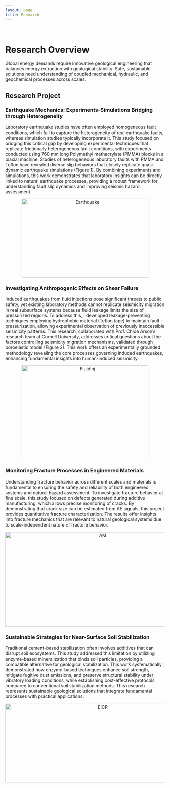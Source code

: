 ```yaml
---
layout: page
title: Research 
---
```


<br/>


# Research Overview

Global energy demands require innovative geological engineering that balances energy extraction with geological stability. Safe, sustainable solutions need understanding of coupled mechanical, hydraulic, and geochemical processes across scales.


## Research Project

### Earthquake Mechanics: Experiments-Simulations Bridging through Heterogeneity
Laboratory earthquake studies have often employed homogeneous fault conditions, which fail to capture the heterogeneity of real earthquake faults, whereas simulation studies typically incorporate it. This study focused on bridging this critical gap by developing experimental techniques that replicate frictionally heterogeneous fault conditions, with experiments conducted using 760 mm long Polymethyl methacrylate (PMMA) blocks in a biaxial machine. Studies of heterogeneous laboratory faults with PMMA and Teflon have revealed diverse slip behaviors that closely replicate quasi-dynamic earthquake simulations (Figure 1). By combining experiments and simulations, this work demonstrates that laboratory insights can be directly linked to natural earthquake processes, providing a robust framework for understanding fault slip dynamics and improving seismic hazard assessment.
<p align="center">
<img width="400" height="250" alt="Earthquake" src="https://github.com/user-attachments/assets/cdd13c31-e2ad-4ede-be2d-9fdcf48739f4" />
</p>
  
### Investigating Anthropogenic Effects on Shear Failure
Induced earthquakes from fluid injections pose significant threats to public safety, yet existing laboratory methods cannot replicate seismicity migration in real subsurface systems because fluid leakage limits the size of pressurized regions. To address this, I developed leakage-preventing techniques employing hydrophobic material (Teflon tape) to maintain fault pressurization, allowing experimental observation of previously inaccessible seismicity patterns. This research, collaborated with Prof. Chloé Arson’s research team at Cornell University, addresses critical questions about the factors controlling seismicity migration mechanisms, validated through poroelastic model (Figure 2). This work offers an experimentally grounded methodology revealing the core processes governing induced earthquakes, enhancing fundamental insights into human-induced seismicity. 
<p align="center">
<img width="400" height="300" alt="FluidInj" src="https://github.com/user-attachments/assets/d5e295bb-7f67-4cee-8225-08abbefd17e5" />
</p>

### Monitoring Fracture Processes in Engineered Materials
Understanding fracture behavior across different scales and materials is fundamental to ensuring the safety and reliability of both engineered systems and natural hazard assessment. To investigate fracture behavior at fine scale, this study focused on defects generated during additive manufacturing, which allows precise monitoring of cracks. By demonstrating that crack size can be estimated from AE signals, this project provides quantitative fracture characterization. The results offer insights into fracture mechanics that are relevant to natural geological systems due to scale-independent nature of fracture behavior.
<p align="center">
<img width="600" height="300" alt="AM" src="https://github.com/user-attachments/assets/4599602d-3bd8-43a9-a0da-eaf85e4408dd" />
</p>
 
### Sustainable Strategies for Near-Surface Soil Stabilization
Traditional cement-based stabilization often involves additives that can disrupt soil ecosystems. This study addressed this limitation by utilizing enzyme-based mineralization that binds soil particles, providing a compatible alternative for geological stabilization. This work systematically demonstrated how enzyme-based techniques enhance soil strength, mitigate fugitive dust emissions, and preserve structural stability under vibratory loading conditions, while establishing cost-effective protocols compared to conventional soil stabilization methods. This research represents sustainable geological solutions that integrate fundamental processes with practical applications. 
<p align="center">
<img width="600" height="250" alt="EICP" src="https://github.com/user-attachments/assets/7e63e6a1-8356-4974-b227-a9cb3ff5f56d" />
</p>


